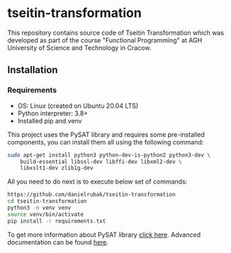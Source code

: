 # tseitin-transformation

This repository contains source code of Tseitin Transformation which was developed as part of the course "Functional Programming" at AGH University of Science and Technology in Cracow.

## Installation

### Requirements

- OS: Linux (created on Ubuntu 20.04 LTS)
- Python interpreter: 3.8+
- Installed pip and venv

This project uses the PySAT library and requires some pre-installed components, you can install them all using the following command:

```bash
sudo apt-get install python3 python-dev-is-python2 python3-dev \
    build-essential libssl-dev libffi-dev libxml2-dev \
    libxslt1-dev zlib1g-dev
```

All you need to do next is to execute below set of commands:

```bash
https://github.com/danielrubak/tseitin-transformation
cd tseitin-transformation
python3 -m venv venv
source venv/bin/activate
pip install -r requirements.txt
```

To get more information about PySAT library [click here](https://github.com/pysathq/pysat). Advanced documentation can be found [here](https://pysathq.github.io/docs/html/api/solvers.html).
